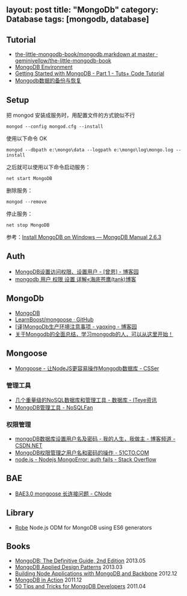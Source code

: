 layout: post
title: "MongoDb"
category: Database
tags: [mongodb, database]
---

## Tutorial

- [the-little-mongodb-book/mongodb.markdown at master · geminiyellow/the-little-mongodb-book](https://github.com/geminiyellow/the-little-mongodb-book/blob/master/zh-cn/mongodb.markdown)
- [MongoDB Environment](http://www.tutorialspoint.com/mongodb/mongodb_environment.htm)
- [Getting Started with MongoDB - Part 1 - Tuts+ Code Tutorial](http://code.tutsplus.com/tutorials/getting-started-with-mongodb-part-1--net-22879)
- [Mongodb数据的备份与恢复](http://weizhifeng.net/backup-and-restore-data-of-mongodb.html)

## Setup

把 mongod 安装成服务时，用配置文件的方式貌似不行

    mongod --config mongod.cfg --install

使用以下命令 OK

    mongod --dbpath e:\mongo\data --logpath e:\mongo\log\mongo.log --install

之后就可以使用以下命令启动服务：
    
    net start MongoDB

删除服务：

    mongod --remove

停止服务：

    net stop MongoDB

参考：[Install MongoDB on Windows — MongoDB Manual 2.6.3](http://docs.mongodb.org/manual/tutorial/install-mongodb-on-windows/)

## Auth

- [MongoDB设置访问权限、设置用户 - [曾恩] - 博客园](http://www.cnblogs.com/zengen/archive/2011/04/23/2025722.html)
- [mongodb 用户 权限 设置 详解«海底苍鹰(tank)博客](http://blog.51yip.com/nosql/1575.html)

## MongoDb

- [MongoDB](http://www.mongodb.org/)
- [LearnBoost/mongoose · GitHub](https://github.com/LearnBoost/mongoose)
- [[译]MongoDb生产环境注意事项 - yaoxing - 博客园](http://www.cnblogs.com/yaoxing/p/mongodb-production-notes.html)
- [关于Mongodb的全面总结，学习mongodb的人，可以从这里开始！](http://blog.csdn.net/jakenson/article/details/7060431)

## Mongoose

- [Mongoose - 让NodeJS更容易操作Mongodb数据库 - CSSer](http://www.csser.com/board/4f3f516e38a5ebc9780004fe)

### 管理工具

- [几个重量级的NoSQL数据库和管理工具 - 数据库 - ITeye资讯](http://www.iteye.com/news/22607-NoSQL-Redis-Cassandra-MongoDB)
- [MongoDB管理工具 - NoSQLFan](http://blog.nosqlfan.com/html/213.html)

### 权限管理

- [mongoDB数据库设置用户名及密码 - 我的人生，我做主 - 博客频道 - CSDN.NET](http://blog.csdn.net/wycf1314/article/details/10225921)
- [MongoDB权限管理之用户名和密码的操作 - 51CTO.COM](http://database.51cto.com/art/201107/278042.htm)
- [node.js - Nodejs MongoError: auth fails - Stack Overflow](http://stackoverflow.com/questions/21180643/nodejs-mongoerror-auth-fails)

## BAE

- [BAE3.0 mongoose 长连接问题 - CNode](http://cnodejs.org/topic/52e0f31a78990b0411b585d9)

## Library

- [Robe](http://hiddentao.github.io/robe) Node.js ODM for MongoDB using ES6 generators

## Books

- [MongoDB: The Definitive Guide, 2nd Edition](http://www.salttiger.com/mongodb-the-definitive-guide-2nd-edition/) 2013.05
- [MongoDB Applied Design Patterns](http://www.salttiger.com/mongodb-applied-design-patterns/) 2013.03
- [Building Node Applications with MongoDB and Backbone](http://www.salttiger.com/building-node-applications-with-mongodb-and-backbone/) 2012.12
- [MongoDB in Action](http://www.salttiger.com/mongodb-in-action/) 2011.12
- [50 Tips and Tricks for MongoDB Developers](http://www.salttiger.com/50-tips-and-tricks-for-mongodb-developers/) 2011.04